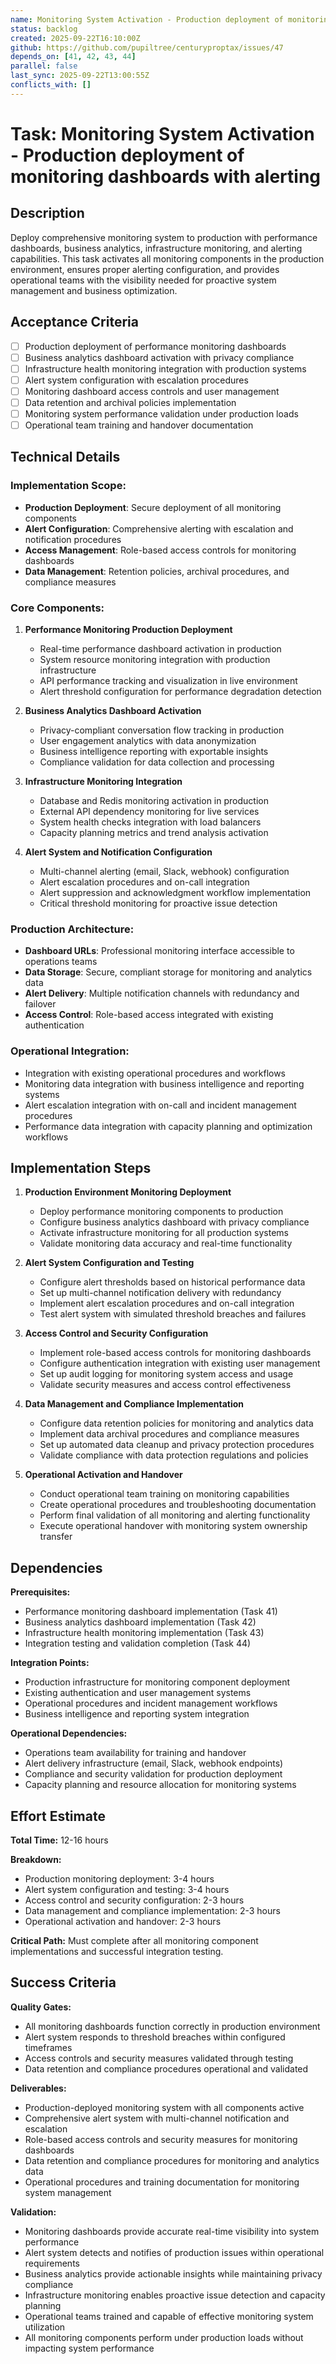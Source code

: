 ```yaml
---
name: Monitoring System Activation - Production deployment of monitoring dashboards with alerting
status: backlog
created: 2025-09-22T16:10:00Z
github: https://github.com/pupiltree/centuryproptax/issues/47
depends_on: [41, 42, 43, 44]
parallel: false
last_sync: 2025-09-22T13:00:55Z
conflicts_with: []
---
```


# Task: Monitoring System Activation - Production deployment of monitoring dashboards with alerting

## Description

Deploy comprehensive monitoring system to production with performance dashboards, business analytics, infrastructure monitoring, and alerting capabilities. This task activates all monitoring components in the production environment, ensures proper alerting configuration, and provides operational teams with the visibility needed for proactive system management and business optimization.

## Acceptance Criteria

- [ ] Production deployment of performance monitoring dashboards
- [ ] Business analytics dashboard activation with privacy compliance
- [ ] Infrastructure health monitoring integration with production systems
- [ ] Alert system configuration with escalation procedures
- [ ] Monitoring dashboard access controls and user management
- [ ] Data retention and archival policies implementation
- [ ] Monitoring system performance validation under production loads
- [ ] Operational team training and handover documentation

## Technical Details

### Implementation Scope:
- **Production Deployment**: Secure deployment of all monitoring components
- **Alert Configuration**: Comprehensive alerting with escalation and notification procedures
- **Access Management**: Role-based access controls for monitoring dashboards
- **Data Management**: Retention policies, archival procedures, and compliance measures

### Core Components:

1. **Performance Monitoring Production Deployment**
   - Real-time performance dashboard activation in production
   - System resource monitoring integration with production infrastructure
   - API performance tracking and visualization in live environment
   - Alert threshold configuration for performance degradation detection

2. **Business Analytics Dashboard Activation**
   - Privacy-compliant conversation flow tracking in production
   - User engagement analytics with data anonymization
   - Business intelligence reporting with exportable insights
   - Compliance validation for data collection and processing

3. **Infrastructure Monitoring Integration**
   - Database and Redis monitoring activation in production
   - External API dependency monitoring for live services
   - System health checks integration with load balancers
   - Capacity planning metrics and trend analysis activation

4. **Alert System and Notification Configuration**
   - Multi-channel alerting (email, Slack, webhook) configuration
   - Alert escalation procedures and on-call integration
   - Alert suppression and acknowledgment workflow implementation
   - Critical threshold monitoring for proactive issue detection

### Production Architecture:
- **Dashboard URLs**: Professional monitoring interface accessible to operations teams
- **Data Storage**: Secure, compliant storage for monitoring and analytics data
- **Alert Delivery**: Multiple notification channels with redundancy and failover
- **Access Control**: Role-based access integrated with existing authentication

### Operational Integration:
- Integration with existing operational procedures and workflows
- Monitoring data integration with business intelligence and reporting systems
- Alert escalation integration with on-call and incident management procedures
- Performance data integration with capacity planning and optimization workflows

## Implementation Steps

1. **Production Environment Monitoring Deployment**
   - Deploy performance monitoring components to production
   - Configure business analytics dashboard with privacy compliance
   - Activate infrastructure monitoring for all production systems
   - Validate monitoring data accuracy and real-time functionality

2. **Alert System Configuration and Testing**
   - Configure alert thresholds based on historical performance data
   - Set up multi-channel notification delivery with redundancy
   - Implement alert escalation procedures and on-call integration
   - Test alert system with simulated threshold breaches and failures

3. **Access Control and Security Configuration**
   - Implement role-based access controls for monitoring dashboards
   - Configure authentication integration with existing user management
   - Set up audit logging for monitoring system access and usage
   - Validate security measures and access control effectiveness

4. **Data Management and Compliance Implementation**
   - Configure data retention policies for monitoring and analytics data
   - Implement data archival procedures and compliance measures
   - Set up automated data cleanup and privacy protection procedures
   - Validate compliance with data protection regulations and policies

5. **Operational Activation and Handover**
   - Conduct operational team training on monitoring capabilities
   - Create operational procedures and troubleshooting documentation
   - Perform final validation of all monitoring and alerting functionality
   - Execute operational handover with monitoring system ownership transfer

## Dependencies

**Prerequisites:**
- Performance monitoring dashboard implementation (Task 41)
- Business analytics dashboard implementation (Task 42)
- Infrastructure health monitoring implementation (Task 43)
- Integration testing and validation completion (Task 44)

**Integration Points:**
- Production infrastructure for monitoring component deployment
- Existing authentication and user management systems
- Operational procedures and incident management workflows
- Business intelligence and reporting system integration

**Operational Dependencies:**
- Operations team availability for training and handover
- Alert delivery infrastructure (email, Slack, webhook endpoints)
- Compliance and security validation for production deployment
- Capacity planning and resource allocation for monitoring systems

## Effort Estimate

**Total Time:** 12-16 hours

**Breakdown:**
- Production monitoring deployment: 3-4 hours
- Alert system configuration and testing: 3-4 hours
- Access control and security configuration: 2-3 hours
- Data management and compliance implementation: 2-3 hours
- Operational activation and handover: 2-3 hours

**Critical Path:** Must complete after all monitoring component implementations and successful integration testing.

## Success Criteria

**Quality Gates:**
- All monitoring dashboards function correctly in production environment
- Alert system responds to threshold breaches within configured timeframes
- Access controls and security measures validated through testing
- Data retention and compliance procedures operational and validated

**Deliverables:**
- Production-deployed monitoring system with all components active
- Comprehensive alert system with multi-channel notification and escalation
- Role-based access controls and security measures for monitoring dashboards
- Data retention and compliance procedures for monitoring and analytics data
- Operational procedures and training documentation for monitoring system management

**Validation:**
- Monitoring dashboards provide accurate real-time visibility into system performance
- Alert system detects and notifies of production issues within operational requirements
- Business analytics provide actionable insights while maintaining privacy compliance
- Infrastructure monitoring enables proactive issue detection and capacity planning
- Operational teams trained and capable of effective monitoring system utilization
- All monitoring components perform under production loads without impacting system performance